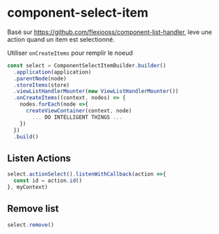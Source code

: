 # component-select-item

Basé sur https://github.com/flexiooss/component-list-handler, leve une action quand un item est selectionné.

Utiliser `onCreateItems` pour remplir le noeud
```javascript
const select = ComponentSelectItemBuilder.builder()
  .application(application)
  .parentNode(node)
  .storeItems(store)
  .viewListHandlerMounter(new ViewListHandlerMounter())
  .onCreateItems((context, nodes) => {
    nodes.forEach(node =>{
      createViewContainer(context, node)
        ... DO INTELLIGENT THINGS ...
    })
  })
  .build()
```

## Listen Actions
```javascript
select.actionSelect().listenWithCallback(action =>{
  const id = action.id()
}, myContext)
```

## Remove list
```javascript
select.remove()
```
